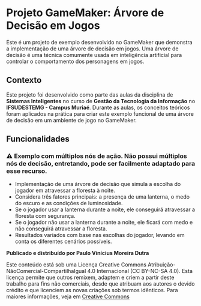 # Projeto GameMaker: Árvore de Decisão em Jogos

Este é um projeto de exemplo desenvolvido no GameMaker que demonstra a implementação de uma árvore de decisão em jogos. Uma árvore de decisão é uma técnica comumente usada em inteligência artificial para controlar o comportamento dos personagens em jogos.

## Contexto

Este projeto foi desenvolvido como parte das aulas da disciplina de **Sistemas Inteligentes** no curso de **Gestão da Tecnologia da Informação** no **IFSUDESTEMG - Campus Muriaé**. Durante as aulas, os conceitos teóricos foram aplicados na prática para criar este exemplo funcional de uma árvore de decisão em um ambiente de jogo no GameMaker.

## Funcionalidades

### ⚠️ **Exemplo com múltiplos nós de ação. Não possui múltiplos nós de decisão, entretando, pode ser facilmente adaptado para esse recurso.**

- Implementação de uma árvore de decisão que simula a escolha do jogador em atravessar a floresta à noite.
- Considera três fatores principais: a presença de uma lanterna, o medo do escuro e as condições de luminosidade.
- Se o jogador usar a lanterna durante a noite, ele conseguirá atravessar a floresta com segurança.
- Se o jogador não usar a lanterna durante a noite, ele ficará com medo e não conseguirá atravessar a floresta.
- Resultados variados com base nas escolhas do jogador, levando em conta os diferentes cenários possíveis.

**Publicado e distribuído por Paulo Vinícius Moreira Dutra**

Este conteúdo está sob uma Licença Creative Commons
Atribuição-NãoComercial-CompartilhaIgual 4.0 Internacional (CC BY-NC-SA 4.0). Esta licença permite que outros remixem, adaptem e criem a partir deste trabalho para fins não comerciais, desde que atribuam aos autores o devido crédito e que licenciem as novas criações sob termos idênticos. Para maiores informações, veja em [Creative Commons](https://creativecommons.org/licenses/by-nc-sa/4.0/legalcode.pt)


